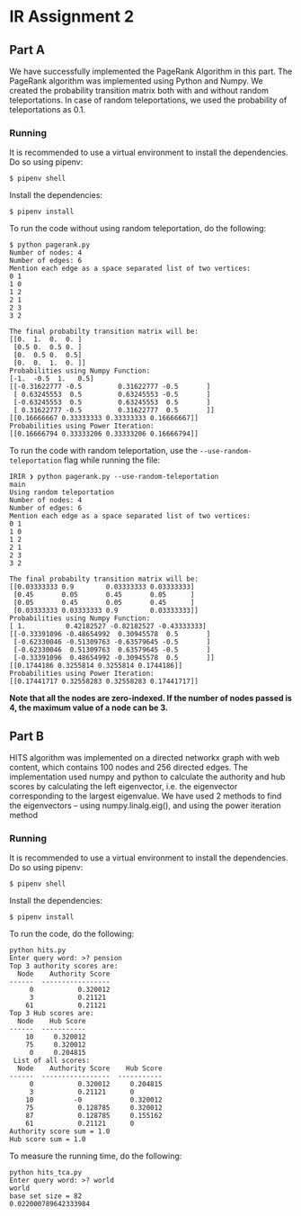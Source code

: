 # IR Assignment 2
## Part A
We have successfully implemented the PageRank Algorithm in this part. 
The PageRank algorithm was implemented using Python and Numpy. We created the probability transition matrix both with and without random teleportations. 
In case of random teleportations, we used the probability of teleportations as 0.1.


### Running
It is recommended to use a virtual environment to install the dependencies. Do so using pipenv:
```
$ pipenv shell
```
Install the dependencies:
```
$ pipenv install
```

To run the code without using random teleportation, do the following:
```
$ python pagerank.py
Number of nodes: 4
Number of edges: 6
Mention each edge as a space separated list of two vertices: 
0 1
1 0
1 2
2 1
2 3
3 2

The final probabilty transition matrix will be: 
[[0.  1.  0.  0. ]
 [0.5 0.  0.5 0. ]
 [0.  0.5 0.  0.5]
 [0.  0.  1.  0. ]]
Probabilities using Numpy Function: 
[-1.  -0.5  1.   0.5]
[[-0.31622777 -0.5         0.31622777 -0.5       ]
 [ 0.63245553  0.5         0.63245553 -0.5       ]
 [-0.63245553  0.5         0.63245553  0.5       ]
 [ 0.31622777 -0.5         0.31622777  0.5       ]]
[[0.16666667 0.33333333 0.33333333 0.16666667]]
Probabilities using Power Iteration: 
[[0.16666794 0.33333206 0.33333206 0.16666794]]
```

To run the code with random teleportation, use the `--use-random-teleportation` flag while running the file:
```
IRIR ❯ python pagerank.py --use-random-teleportation                                                                             main
Using random teleportation
Number of nodes: 4
Number of edges: 6
Mention each edge as a space separated list of two vertices: 
0 1
1 0
1 2
2 1
2 3
3 2

The final probabilty transition matrix will be: 
[[0.03333333 0.9        0.03333333 0.03333333]
 [0.45       0.05       0.45       0.05      ]
 [0.05       0.45       0.05       0.45      ]
 [0.03333333 0.03333333 0.9        0.03333333]]
Probabilities using Numpy Function: 
[ 1.          0.42182527 -0.82182527 -0.43333333]
[[-0.33391096 -0.48654992  0.30945578  0.5       ]
 [-0.62330046 -0.51309763 -0.63579645 -0.5       ]
 [-0.62330046  0.51309763  0.63579645 -0.5       ]
 [-0.33391096  0.48654992 -0.30945578  0.5       ]]
[[0.1744186 0.3255814 0.3255814 0.1744186]]
Probabilities using Power Iteration: 
[[0.17441717 0.32558283 0.32558283 0.17441717]]
```

**Note that all the nodes are zero-indexed. If the number of nodes passed is 4, the maximum value of a node can be 3.**


## Part B
HITS algorithm was implemented on a directed networkx graph with web content, which contains 100 nodes and 256 directed edges.
The implementation used numpy and python to calculate the authority and hub scores by calculating the left eigenvector, i.e. the eigenvector corresponding to the largest eigenvalue.
We have used 2 methods to find the eigenvectors – using numpy.linalg.eig(), and using the power iteration method



### Running
It is recommended to use a virtual environment to install the dependencies. Do so using pipenv:
```
$ pipenv shell
```
Install the dependencies:
```
$ pipenv install
```

To run the code, do the following:
```
python hits.py
Enter query word: >? pension
Top 3 authority scores are:
  Node    Authority Score
------  -----------------
     0           0.320012
     3           0.21121
    61           0.21121
Top 3 Hub scores are:
  Node    Hub Score
------  -----------
    10     0.320012
    75     0.320012
     0     0.204815
 List of all scores:
  Node    Authority Score    Hub Score
------  -----------------  -----------
     0           0.320012     0.204815
     3           0.21121      0
    10          -0            0.320012
    75           0.128785     0.320012
    87           0.128785     0.155162
    61           0.21121      0
Authority score sum = 1.0
Hub score sum = 1.0
```

To measure the running time, do the following:
```
python hits_tca.py
Enter query word: >? world
world
base set size = 82
0.022000789642333984
```